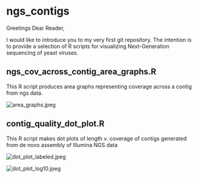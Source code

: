 # ngs_contigs


Greetings Dear Reader,

I would like to introduce you to my very first git repository. The intention is to provide a selection of R scripts for visualizing Next-Generation sequencing of yeast viruses.

  ngs_cov_across_contig_area_graphs.R 
  ----------------
  This R script produces area graphs representing coverage across a contig from ngs data.

![area_graphs.jpeg](https://raw.githubusercontent.com/amcrabtree/amc_repo1/master/images/area_graphs.jpeg)
    
  contig_quality_dot_plot.R 
  ----------------
  This R script makes dot plots of length v. coverage of contigs generated from de novo assembly of Illumina NGS data

![dot_plot_labeled.jpeg](https://raw.githubusercontent.com/amcrabtree/amc_repo1/master/images/dot_plot_labeled.jpeg)

![dot_plot_log10.jpeg](https://raw.githubusercontent.com/amcrabtree/amc_repo1/master/images/dot_plot_log10.jpeg)
